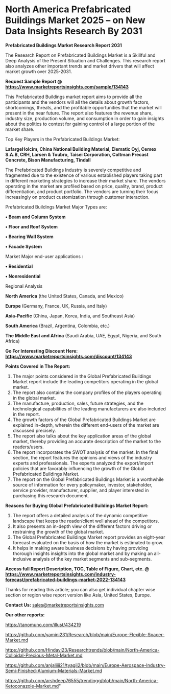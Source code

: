 # North America Prefabricated Buildings Market 2025 – on New Data Insights Research By 2031

<strong>Prefabricated Buildings Market Research Report 2031</strong>

The Research Report on Prefabricated Buildings Market is a Skillful and Deep Analysis of the Present Situation and Challenges. This research report also analyzes other important trends and market drivers that will affect market growth over 2025-2031.

<strong>Request Sample Report @ <a href=https://www.marketreportsinsights.com/sample/134143>https://www.marketreportsinsights.com/sample/134143</a></strong>

This Prefabricated Buildings market report aims to provide all the participants and the vendors will all the details about growth factors, shortcomings, threats, and the profitable opportunities that the market will present in the near future. The report also features the revenue share, industry size, production volume, and consumption in order to gain insights about the politics to contest for gaining control of a large portion of the market share.

Top Key Players in the Prefabricated Buildings Market:

<strong>LafargeHolcim, China National Building Material, Elematic Oyj, Cemex S.A.B, CRH, Larsen & Toubro, Taisei Corporation, Coltman Precast Concrete, Bison Manufacturing, Tindall</strong>

The Prefabricated Buildings Industry is severely competitive and fragmented due to the existence of various established players taking part in different marketing strategies to increase their market share. The vendors operating in the market are profiled based on price, quality, brand, product differentiation, and product portfolio. The vendors are turning their focus increasingly on product customization through customer interaction.

Prefabricated Buildings Market Major Types are:

<strong>• Beam and Column System

• Floor and Roof System

• Bearing Wall System

• Facade System</strong>

Market Major end-user applications :

<strong>• Residential

• Nonresidential</strong>

Regional Analysis

</u><strong><b>North America</b></strong> (the United States, Canada, and Mexico)

<strong><b>Europe </b></strong>(Germany, France, UK, Russia, and Italy)

<strong><b>Asia-Pacific</b></strong> (China, Japan, Korea, India, and Southeast Asia)

<strong><b>South America</b></strong> (Brazil, Argentina, Colombia, etc.)

<strong><b>The Middle East and Africa</b></strong> (Saudi Arabia, UAE, Egypt, Nigeria, and South Africa)

<strong>Go For Interesting Discount Here: <a href=https://www.marketreportsinsights.com/discount/134143>https://www.marketreportsinsights.com/discount/134143</a></strong>

<strong>Points Covered in The Report:</strong>
<ol>
  <li>The major points considered in the Global Prefabricated Buildings Market report include the leading competitors operating in the global market.</li>
  <li>The report also contains the company profiles of the players operating in the global market.</li>
  <li>The manufacture, production, sales, future strategies, and the technological capabilities of the leading manufacturers are also included in the report.</li>
  <li>The growth factors of the Global Prefabricated Buildings Market are explained in-depth, wherein the different end-users of the market are discussed precisely.</li>
  <li>The report also talks about the key application areas of the global market, thereby providing an accurate description of the market to the readers/users.</li>
  <li>The report incorporates the SWOT analysis of the market. In the final section, the report features the opinions and views of the industry experts and professionals. The experts analyzed the export/import policies that are favorably influencing the growth of the Global Prefabricated Buildings Market.</li>
  <li>The report on the Global Prefabricated Buildings Market is a worthwhile source of information for every policymaker, investor, stakeholder, service provider, manufacturer, supplier, and player interested in purchasing this research document.</li>
</ol>
<strong>Reasons for Buying Global Prefabricated Buildings Market Report:</strong>

<ol>
  <li>The report offers a detailed analysis of the dynamic competitive landscape that keeps the reader/client well ahead of the competitors.</li>
  <li>It also presents an in-depth view of the different factors driving or restraining the growth of the global market.</li>
  <li>The Global Prefabricated Buildings Market report provides an eight-year forecast evaluated on the basis of how the market is estimated to grow.</li>
  <li>It helps in making aware business decisions by having providing thorough insights insights into the global market and by making an all-inclusive analysis of the key market segments and sub-segments.</li>
</ol>
<strong>Access full Report Description, TOC, Table of Figure, Chart, etc. @ <a href=https://www.marketreportsinsights.com/industry-forecast/prefabricated-buildings-market-2022-134143>https://www.marketreportsinsights.com/industry-forecast/prefabricated-buildings-market-2022-134143</a></strong>


Thanks for reading this article; you can also get individual chapter wise section or region wise report version like Asia, United States, Europe.

<strong>Contact Us:</strong>
sales@marketreportsinsights.com

<strong>Our other reports:</strong>

<a href=https://tanomuno.com/illust/434219>https://tanomuno.com/illust/434219</a>

<a href=https://github.com/yamini231/Research/blob/main/Europe-Flexible-Spacer-Market.md>https://github.com/yamini231/Research/blob/main/Europe-Flexible-Spacer-Market.md</a>

<a href=https://github.com/Hindavi23/Researchtrends/blob/main/North-America-Colloidal-Precious-Metal-Market.md>https://github.com/Hindavi23/Researchtrends/blob/main/North-America-Colloidal-Precious-Metal-Market.md</a>

<a href=https://github.com/anjaliiii21/tyagii2/blob/main/Europe-Aerospace-Industry-Semi-Finished-Alumium-Materials-Market.md>https://github.com/anjaliiii21/tyagii2/blob/main/Europe-Aerospace-Industry-Semi-Finished-Alumium-Materials-Market.md</a>

<a href=https://github.com/arshdeep76555/trendingg/blob/main/North-America-Ketoconazole-Market.md>https://github.com/arshdeep76555/trendingg/blob/main/North-America-Ketoconazole-Market.md</a>"
